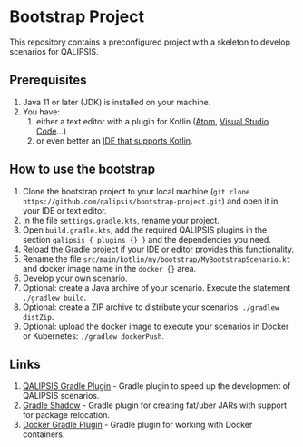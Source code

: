 # Bootstrap Project

This repository contains a preconfigured project with a skeleton to develop scenarios for QALIPSIS.

## Prerequisites
1. Java 11 or later (JDK) is installed on your machine.
2. You have:
   1. either a text editor with a plugin for Kotlin ([Atom](https://atom-editor.cc/), [Visual Studio Code](https://code.visualstudio.com/)...)
   2. or even better an [IDE that supports Kotlin](https://kotlinlang.org/docs/kotlin-ide.html).

## How to use the bootstrap

1. Clone the bootstrap project to your local machine (`git clone https://github.com/qalipsis/bootstrap-project.git`) and open it in your IDE or text editor.
2. In the file `settings.gradle.kts`, rename your project.
3. Open `build.gradle.kts`, add the required QALIPSIS plugins in the section `qalipsis { plugins {} }` and the dependencies you need.
4. Reload the Gradle project if your IDE or editor provides this functionality.
5. Rename the file `src/main/kotlin/my/bootstrap/MyBootstrapScenario.kt` and docker image name in the `docker {}` area.
6. Develop your own scenario.
7. Optional: create a Java archive of your scenario. Execute the statement `./gradlew build`.
8. Optional: create a ZIP archive to distribute your scenarios: `./gradlew distZip`.
9. Optional: upload the docker image to execute your scenarios in Docker or Kubernetes: `./gradlew dockerPush`.

## Links
1. [QALIPSIS Gradle Plugin](https://github.com/qalipsis/qalipsis-gradle-plugin) - Gradle plugin to speed up the development of QALIPSIS scenarios.
2. [Gradle Shadow](https://github.com/johnrengelman/shadow) - Gradle plugin for creating fat/uber JARs with support for package relocation.
3. [Docker Gradle Plugin](https://github.com/palantir/gradle-docker) - Gradle plugin for working with Docker containers.
